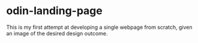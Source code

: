 # odin-landing-page
This is my first attempt at developing a single webpage from scratch, given an image of the desired design outcome.
